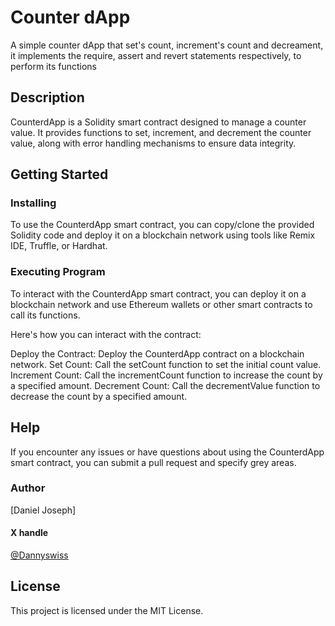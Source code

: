 # Counter dApp
A simple counter dApp that set's count, increment's count and decreament, it implements the require, assert and revert statements respectively, to perform its functions

## Description
CounterdApp is a Solidity smart contract designed to manage a counter value. It provides functions to set, increment, and decrement the counter value, along with error handling mechanisms to ensure data integrity.

## Getting Started
### Installing
To use the CounterdApp smart contract, you can copy/clone the provided Solidity code and deploy it on a blockchain network using tools like Remix IDE, Truffle, or Hardhat.

### Executing Program
To interact with the CounterdApp smart contract, you can deploy it on a blockchain network and use Ethereum wallets or other smart contracts to call its functions.

Here's how you can interact with the contract:

Deploy the Contract: Deploy the CounterdApp contract on a blockchain network.
Set Count: Call the setCount function to set the initial count value.
Increment Count: Call the incrementCount function to increase the count by a specified amount.
Decrement Count: Call the decrementValue function to decrease the count by a specified amount.

## Help
If you encounter any issues or have questions about using the CounterdApp smart contract, you can submit a pull request and specify grey areas.

### Author
[Daniel Joseph]
#### X handle
[@Dannyswiss](https://twitter.com/Tiya_JD)

## License
This project is licensed under the MIT License.

